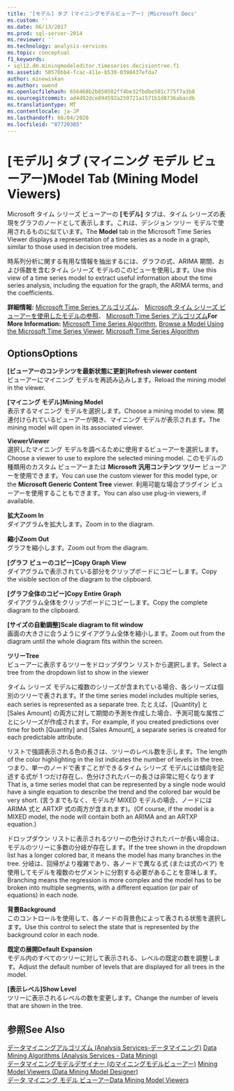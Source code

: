 ```yaml
---
title: '[モデル] タブ (マイニングモデルビューアー) |Microsoft Docs'
ms.custom: ''
ms.date: 06/13/2017
ms.prod: sql-server-2014
ms.reviewer: ''
ms.technology: analysis-services
ms.topic: conceptual
f1_keywords:
- sql12.dm.miningmodeleditor.timeseries.decisiontree.f1
ms.assetid: 50570bb4-fcac-411e-b530-0398437efda7
author: minewiskan
ms.author: owend
ms.openlocfilehash: 656468b2b850502ff4be32fbdbe501c775f7a3b8
ms.sourcegitcommit: ad4d92dce894592a259721a1571b1d8736abacdb
ms.translationtype: MT
ms.contentlocale: ja-JP
ms.lasthandoff: 08/04/2020
ms.locfileid: "87720385"
---
```

# <a name="model-tab-mining-model-viewers"></a><span data-ttu-id="29be4-102">[モデル] タブ (マイニング モデル ビューアー)</span><span class="sxs-lookup"><span data-stu-id="29be4-102">Model Tab (Mining Model Viewers)</span></span>
  <span data-ttu-id="29be4-103">Microsoft タイム シリーズ ビューアーの **[モデル]** タブは、タイム シリーズの表現をグラフのノードとして表示します。これは、デシジョン ツリー モデルで使用されるものに似ています。</span><span class="sxs-lookup"><span data-stu-id="29be4-103">The **Model** tab in the Microsoft Time Series Viewer displays a representation of a time series as a node in a graph, similar to those used in decision tree models.</span></span>  
  
 <span data-ttu-id="29be4-104">時系列分析に関する有用な情報を抽出するには、グラフの式、ARIMA 期間、および係数を含むタイム シリーズ モデルのこのビューを使用します。</span><span class="sxs-lookup"><span data-stu-id="29be4-104">Use this view of a time series model to extract useful information about the time series analysis, including the equation for the graph, the ARIMA terms, and the coefficients.</span></span>  
  
 <span data-ttu-id="29be4-105">**詳細情報:** [Microsoft Time Series アルゴリズム](data-mining/microsoft-time-series-algorithm.md)、 [Microsoft タイム シリーズ ビューアーを使用したモデルの参照](data-mining/browse-a-model-using-the-microsoft-time-series-viewer.md)、 [Microsoft Time Series アルゴリズム](data-mining/microsoft-time-series-algorithm.md)</span><span class="sxs-lookup"><span data-stu-id="29be4-105">**For More Information:** [Microsoft Time Series Algorithm](data-mining/microsoft-time-series-algorithm.md), [Browse a Model Using the Microsoft Time Series Viewer](data-mining/browse-a-model-using-the-microsoft-time-series-viewer.md), [Microsoft Time Series Algorithm](data-mining/microsoft-time-series-algorithm.md)</span></span>  
  
## <a name="options"></a><span data-ttu-id="29be4-106">Options</span><span class="sxs-lookup"><span data-stu-id="29be4-106">Options</span></span>  
 <span data-ttu-id="29be4-107">**[ビューアーのコンテンツを最新状態に更新]**</span><span class="sxs-lookup"><span data-stu-id="29be4-107">**Refresh viewer content**</span></span>  
 <span data-ttu-id="29be4-108">ビューアーにマイニング モデルを再読み込みします。</span><span class="sxs-lookup"><span data-stu-id="29be4-108">Reload the mining model in the viewer.</span></span>  
  
 <span data-ttu-id="29be4-109">**[マイニング モデル]**</span><span class="sxs-lookup"><span data-stu-id="29be4-109">**Mining Model**</span></span>  
 <span data-ttu-id="29be4-110">表示するマイニング モデルを選択します。</span><span class="sxs-lookup"><span data-stu-id="29be4-110">Choose a mining model to view.</span></span> <span data-ttu-id="29be4-111">関連付けられているビューアーが開き、マイニング モデルが表示されます。</span><span class="sxs-lookup"><span data-stu-id="29be4-111">The mining model will open in its associated viewer.</span></span>  
  
 <span data-ttu-id="29be4-112">**Viewer**</span><span class="sxs-lookup"><span data-stu-id="29be4-112">**Viewer**</span></span>  
 <span data-ttu-id="29be4-113">選択したマイニング モデルを調べるために使用するビューアーを選択します。</span><span class="sxs-lookup"><span data-stu-id="29be4-113">Choose a viewer to use to explore the selected mining model.</span></span> <span data-ttu-id="29be4-114">このモデルの種類用のカスタム ビューアーまたは **Microsoft 汎用コンテンツ ツリー** ビューアーを使用できます。</span><span class="sxs-lookup"><span data-stu-id="29be4-114">You can use the custom viewer for this model type, or the **Microsoft Generic Content Tree** viewer.</span></span> <span data-ttu-id="29be4-115">利用可能な場合プラグイン ビューアーを使用することもできます。</span><span class="sxs-lookup"><span data-stu-id="29be4-115">You can also use plug-in viewers, if available.</span></span>  
  
 <span data-ttu-id="29be4-116">**拡大**</span><span class="sxs-lookup"><span data-stu-id="29be4-116">**Zoom In**</span></span>  
 <span data-ttu-id="29be4-117">ダイアグラムを拡大します。</span><span class="sxs-lookup"><span data-stu-id="29be4-117">Zoom in to the diagram.</span></span>  
  
 <span data-ttu-id="29be4-118">**縮小**</span><span class="sxs-lookup"><span data-stu-id="29be4-118">**Zoom Out**</span></span>  
 <span data-ttu-id="29be4-119">グラフを縮小します。</span><span class="sxs-lookup"><span data-stu-id="29be4-119">Zoom out from the diagram.</span></span>  
  
 <span data-ttu-id="29be4-120">**[グラフ ビューのコピー]**</span><span class="sxs-lookup"><span data-stu-id="29be4-120">**Copy Graph View**</span></span>  
 <span data-ttu-id="29be4-121">ダイアグラムで表示されている部分をクリップボードにコピーします。</span><span class="sxs-lookup"><span data-stu-id="29be4-121">Copy the visible section of the diagram to the clipboard.</span></span>  
  
 <span data-ttu-id="29be4-122">**[グラフ全体のコピー]**</span><span class="sxs-lookup"><span data-stu-id="29be4-122">**Copy Entire Graph**</span></span>  
 <span data-ttu-id="29be4-123">ダイアグラム全体をクリップボードにコピーします。</span><span class="sxs-lookup"><span data-stu-id="29be4-123">Copy the complete diagram to the clipboard.</span></span>  
  
 <span data-ttu-id="29be4-124">**[サイズの自動調整]**</span><span class="sxs-lookup"><span data-stu-id="29be4-124">**Scale diagram to fit window**</span></span>  
 <span data-ttu-id="29be4-125">画面の大きさに合うようにダイアグラム全体を縮小します。</span><span class="sxs-lookup"><span data-stu-id="29be4-125">Zoom out from the diagram until the whole diagram fits within the screen.</span></span>  
  
 <span data-ttu-id="29be4-126">**ツリー**</span><span class="sxs-lookup"><span data-stu-id="29be4-126">**Tree**</span></span>  
 <span data-ttu-id="29be4-127">ビューアーに表示するツリーをドロップダウン リストから選択します。</span><span class="sxs-lookup"><span data-stu-id="29be4-127">Select a tree from the dropdown list to show in the viewer</span></span>  
  
 <span data-ttu-id="29be4-128">タイム シリーズ モデルに複数のシリーズが含まれている場合、各シリーズは個別のツリーで表されます。</span><span class="sxs-lookup"><span data-stu-id="29be4-128">If the time series model includes multiple series, each series is represented as a separate tree.</span></span> <span data-ttu-id="29be4-129">たとえば、[Quantity] と [Sales Amount] の両方に対して期間の予測を作成した場合、予測可能な属性ごとにシリーズが作成されます。</span><span class="sxs-lookup"><span data-stu-id="29be4-129">For example, if you created predictions over time for both [Quantity] and [Sales Amount], a separate series is created for each predictable attribute.</span></span>  
  
 <span data-ttu-id="29be4-130">リストで強調表示される色の長さは、ツリーのレベル数を示します。</span><span class="sxs-lookup"><span data-stu-id="29be4-130">The length of the color highlighting in the list indicates the number of levels in the tree.</span></span> <span data-ttu-id="29be4-131">つまり、単一のノードで表すことができるタイム シリーズ モデルには傾向を記述する式が 1 つだけ存在し、色分けされたバーの長さは非常に短くなります</span><span class="sxs-lookup"><span data-stu-id="29be4-131">That is, a time series model that can be represented by a single node would have a single equation to describe the trend and the colored bar would be very short.</span></span> <span data-ttu-id="29be4-132">(言うまでもなく、モデルが MIXED モデルの場合、ノードには ARIMA 式と ARTXP 式の両方が含まれます)。</span><span class="sxs-lookup"><span data-stu-id="29be4-132">(Of course, if the model is a MIXED model, the node will contain both an ARIMA and an ARTXP equation.)</span></span>  
  
 <span data-ttu-id="29be4-133">ドロップダウン リストに表示されるツリーの色分けされたバーが長い場合は、モデルのツリーに多数の分岐が存在します。</span><span class="sxs-lookup"><span data-stu-id="29be4-133">If the tree shown in the dropdown list has a longer colored bar, it means the model has many branches in the tree.</span></span> <span data-ttu-id="29be4-134">分岐は、回帰がより複雑であり、各ノードで異なる式 (または式のペア) を使用してモデルを複数のセグメントに分割する必要があることを意味します。</span><span class="sxs-lookup"><span data-stu-id="29be4-134">Branching means the regression is more complex and the model has to be broken into multiple segments, with a different equation (or pair of equations) in each node.</span></span>  
  
 <span data-ttu-id="29be4-135">**背景**</span><span class="sxs-lookup"><span data-stu-id="29be4-135">**Background**</span></span>  
 <span data-ttu-id="29be4-136">このコントロールを使用して、各ノードの背景色によって表される状態を選択します。</span><span class="sxs-lookup"><span data-stu-id="29be4-136">Use this control to select the state that is represented by the background color in each node.</span></span>  
  
 <span data-ttu-id="29be4-137">**既定の展開**</span><span class="sxs-lookup"><span data-stu-id="29be4-137">**Default Expansion**</span></span>  
 <span data-ttu-id="29be4-138">モデル内のすべてのツリーに対して表示される、レベルの既定の数を調整します。</span><span class="sxs-lookup"><span data-stu-id="29be4-138">Adjust the default number of levels that are displayed for all trees in the model.</span></span>  
  
 <span data-ttu-id="29be4-139">**[表示レベル]**</span><span class="sxs-lookup"><span data-stu-id="29be4-139">**Show Level**</span></span>  
 <span data-ttu-id="29be4-140">ツリーに表示されるレベルの数を変更します。</span><span class="sxs-lookup"><span data-stu-id="29be4-140">Change the number of levels that are shown in the tree.</span></span>  
  
## <a name="see-also"></a><span data-ttu-id="29be4-141">参照</span><span class="sxs-lookup"><span data-stu-id="29be4-141">See Also</span></span>  
 <span data-ttu-id="29be4-142">[データマイニングアルゴリズム &#40;Analysis Services-データマイニング&#41;](data-mining/data-mining-algorithms-analysis-services-data-mining.md) </span><span class="sxs-lookup"><span data-stu-id="29be4-142">[Data Mining Algorithms &#40;Analysis Services - Data Mining&#41;](data-mining/data-mining-algorithms-analysis-services-data-mining.md) </span></span>  
 <span data-ttu-id="29be4-143">[データマイニングモデルデザイナー &#40;のマイニングモデルビューアー&#41;](mining-model-viewers-data-mining-model-designer.md) </span><span class="sxs-lookup"><span data-stu-id="29be4-143">[Mining Model Viewers &#40;Data Mining Model Designer&#41;](mining-model-viewers-data-mining-model-designer.md) </span></span>  
 [<span data-ttu-id="29be4-144">データ マイニング モデル ビューアー</span><span class="sxs-lookup"><span data-stu-id="29be4-144">Data Mining Model Viewers</span></span>](data-mining/data-mining-model-viewers.md)  
  
  
